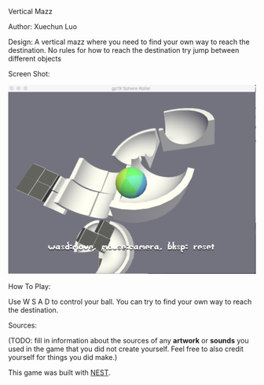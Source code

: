 Vertical Mazz

Author: Xuechun Luo

Design:
A vertical mazz where you need to find your own way to reach the destination. No rules for how to reach the destination try jump between different objects 

Screen Shot:

![Screen Shot](screenshot.png)

How To Play:

Use W S A D to control your ball. You can try to find your own way to reach the destination.


Sources:

(TODO: fill in information about the sources of any **artwork** or **sounds** you used in the game that you did not create yourself. Feel free to also credit yourself for things you did make.)

This game was built with [NEST](NEST.md).
